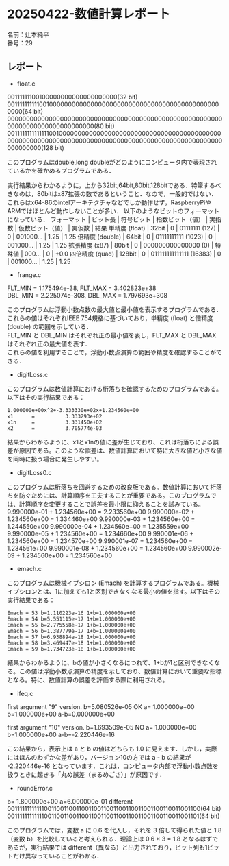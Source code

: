 # 20250422-数値計算レポート
名前：辻本純平  
番号：29

## レポート
- float.c  

00111111100100000000000000000000(32 bit)
0011111111110010000000000000000000000000000000000000000000000000(64 bit)
00000000000000000000000000000000000000000000000000000000000000000000000000000000(80 bit)
00111111111111110010000000000000000000000000000000000000000000000000000000000000000000000000000000000000000000000000000000000000(128 bit)

このプログラムはdouble,long doubleがどのようにコンピュータ内で表現されているかを確かめるプログラムである．

実行結果からわかるように，上から32bit,64bit,80bit,128bitである．特筆するべきなのは，80bitはx87拡張の数であるということ．なので，一般的ではない．これらはx64-86のintelアーキテクチャなどでしか動作せず，RaspberryPiやARMではほとんど動作しないことが多い．
以下のようなビットのフォーマットになっている．
フォーマット | ビット長 | 符号ビット | 指数ビット（値） | 実指数 | 仮数ビット（値） | 実仮数 | 結果
単精度 (float) | 32bit | 0 | 01111111 (127) | 0 | 001000... | 1.25 | 1.25
倍精度 (double) | 64bit | 0 | 01111111111 (1023) | 0 | 001000... | 1.25 | 1.25
拡張精度 (x87) | 80bit | 0 | 000000000000000 (0) | 特殊値 | 000... | 0 | +0.0
四倍精度 (quad) | 128bit | 0 | 011111111111111 (16383) | 0 | 001000... | 1.25 | 1.25

- frange.c  

FLT_MIN = 1.175494e-38,  FLT_MAX = 3.402823e+38  
DBL_MIN = 2.225074e-308,  DBL_MAX = 1.797693e+308  

このプログラムは浮動小数点数の最大値と最小値を表示するプログラムである．  
これらの値はそれぞれIEEE 754規格に基づいており，単精度 (float) と倍精度 (double) の範囲を示している．  
FLT_MIN と DBL_MIN はそれぞれ正の最小値を表し，FLT_MAX と DBL_MAX はそれぞれ正の最大値を表す．  
これらの値を利用することで，浮動小数点演算の範囲や精度を確認することができる．

- digitLoss.c  

このプログラムは数値計算における桁落ちを確認するためのプログラムである。以下はその実行結果である：  

```
1.000000e+00x^2+-3.333330e+02x+1.234560e+00
x1      =          3.333293e+02
x1n     =          3.331450e+02
x2      =          3.705774e-03
```

結果からわかるように、x1とx1nの値に差が生じており、これは桁落ちによる誤差が原因である。このような誤差は、数値計算において特に大きな値と小さな値を同時に扱う場合に発生しやすい。  

- digitLoss0.c  

このプログラムは桁落ちを回避するための改良版である。数値計算において桁落ちを防ぐためには、計算順序を工夫することが重要である。このプログラムでは、計算順序を変更することで誤差を最小限に抑えることを試みている。  
        9.990000e-01 +          1.234560e+00 =          2.233560e+00
        9.990000e-02 +          1.234560e+00 =          1.334460e+00
        9.990000e-03 +          1.234560e+00 =          1.244550e+00
        9.990000e-04 +          1.234560e+00 =          1.235559e+00
        9.990000e-05 +          1.234560e+00 =          1.234660e+00
        9.990001e-06 +          1.234560e+00 =          1.234570e+00
        9.990001e-07 +          1.234560e+00 =          1.234561e+00
        9.990001e-08 +          1.234560e+00 =          1.234560e+00
        9.990002e-09 +          1.234560e+00 =          1.234560e+00

- emach.c  

このプログラムは機械イプシロン (Emach) を計算するプログラムである。機械イプシロンとは、1に加えても1と区別できなくなる最小の値を指す。以下はその実行結果である：  

```
Emach = 53 b=1.110223e-16 1+b=1.000000e+00  
Emach = 54 b=5.551115e-17 1+b=1.000000e+00  
Emach = 55 b=2.775558e-17 1+b=1.000000e+00  
Emach = 56 b=1.387779e-17 1+b=1.000000e+00  
Emach = 57 b=6.938894e-18 1+b=1.000000e+00  
Emach = 58 b=3.469447e-18 1+b=1.000000e+00  
Emach = 59 b=1.734723e-18 1+b=1.000000e+00  
```

結果からわかるように、bの値が小さくなるにつれて、1+bが1と区別できなくなる。この値は浮動小数点演算の精度を示しており、数値計算において重要な指標となる。特に、数値計算の誤差を評価する際に利用される。

- ifeq.c  

first argument "9" version.
 b=5.080526e-05 
OK       a= 1.000000e+00 b=1.000000e+00 a-b=0.000000e+00

first argument "10" version.
 b=1.693509e-05 
NO       a= 1.000000e+00 b=1.000000e+00 a-b=-2.220446e-16


この結果から，表示上は a と b の値はどちらも 1.0 に見えます．しかし，実際にはほんのわずかな差があり，バージョン10の方では a - b の結果が -2.220446e-16 となっています．これは，コンピュータ内部で浮動小数点数を扱うときに起きる「丸め誤差（まるめごさ）」が原因です．

- roundError.c  

b= 1.800000e+00          a=6.000000e-01
different
0011111111111100110011001100110011001100110011001100110011001100(64 bit)
0011111111111100110011001100110011001100110011001100110011001101(64 bit)

このプログラムでは，変数 a に 0.6 を代入し，それを 3 倍して得られた値と 1.8（変数 b）を比較していると考えられる．理論上は 0.6 × 3 = 1.8 となるはずであるが，実行結果では different（異なる）と出力されており，ビット列も1ビットだけ異なっていることがわかる．